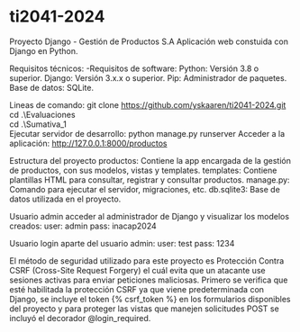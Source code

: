 # ti2041-2024

Proyecto Django - Gestión de Productos S.A
Aplicación web constuida con Django en Python.

Requisitos técnicos:
    -Requisitos de software:
        Python: Versión 3.8 o superior.
        Django: Versión 3.x.x o superior.
        Pip: Administrador de paquetes.
        Base de datos: SQLite.

Lineas de comando:
    git clone https://github.com/yskaaren/ti2041-2024.git
    cd .\Evaluaciones\
    cd .\Sumativa_1\
    Ejecutar servidor de desarrollo: python manage.py runserver
    Acceder a la aplicación: http://127.0.0.1:8000/productos

Estructura del proyecto
    productos: Contiene la app encargada de la gestión de productos, con sus modelos, vistas y templates.
    templates: Contiene plantillas HTML para consultar, registrar y consultar productos.
    manage.py: Comando para ejecutar el servidor, migraciones, etc.
    db.sqlite3: Base de datos utilizada en el proyecto.


Usuario admin acceder al administrador de Django y visualizar los modelos creados:
    user: admin
    pass: inacap2024

Usuario login aparte del usuario admin:
    user: test
    pass: 1234

El método de seguridad utilizado para este proyecto es Protección Contra CSRF (Cross-Site Request Forgery) el cuál evita que un atacante use sesiones activas para enviar peticiones maliciosas.
Primero se verifica que esté habilitada la protección CSRF ya que viene predeterminada con Django, se incluye el token {% csrf_token %} en los formularios disponibles del proyecto y para proteger las vistas
que manejen solicitudes POST se incluyó el decorador @login_required.
